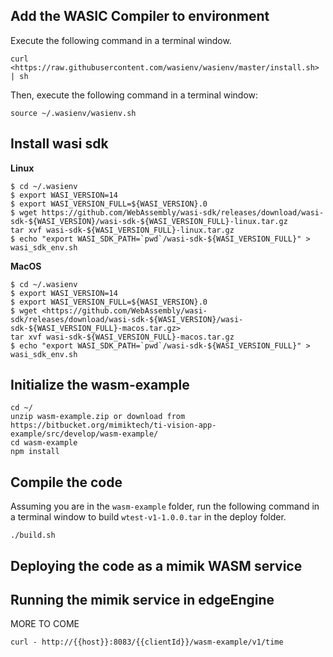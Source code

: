 ## Add the WASIC Compiler to environment

Execute the following command in a terminal window.

`curl <https://raw.githubusercontent.com/wasienv/wasienv/master/install.sh> | sh`

Then, execute the following command in a terminal window:

`source ~/.wasienv/wasienv.sh`

## Install wasi sdk

**Linux**

```
$ cd ~/.wasienv
$ export WASI_VERSION=14
$ export WASI_VERSION_FULL=${WASI_VERSION}.0
$ wget https://github.com/WebAssembly/wasi-sdk/releases/download/wasi-sdk-${WASI_VERSION}/wasi-sdk-${WASI_VERSION_FULL}-linux.tar.gz
tar xvf wasi-sdk-${WASI_VERSION_FULL}-linux.tar.gz
$ echo "export WASI_SDK_PATH=`pwd`/wasi-sdk-${WASI_VERSION_FULL}" > wasi_sdk_env.sh
```

**MacOS**

```
$ cd ~/.wasienv
$ export WASI_VERSION=14
$ export WASI_VERSION_FULL=${WASI_VERSION}.0
$ wget <https://github.com/WebAssembly/wasi-sdk/releases/download/wasi-sdk-${WASI_VERSION}/wasi-sdk-${WASI_VERSION_FULL}-macos.tar.gz>
tar xvf wasi-sdk-${WASI_VERSION_FULL}-macos.tar.gz
$ echo "export WASI_SDK_PATH=`pwd`/wasi-sdk-${WASI_VERSION_FULL}" > wasi_sdk_env.sh
```
## Initialize the wasm-example

```
cd ~/
unzip wasm-example.zip or download from https://bitbucket.org/mimiktech/ti-vision-app-example/src/develop/wasm-example/
cd wasm-example
npm install
```

## Compile the code

Assuming you are in the `wasm-example` folder, run the following command in a terminal window to build `wtest-v1-1.0.0.tar` in the deploy folder.

```
./build.sh
```

## Deploying the code as a mimik WASM service

## Running the mimik service in edgeEngine

MORE TO COME

```
curl - http://{{host}}:8083/{{clientId}}/wasm-example/v1/time
```
